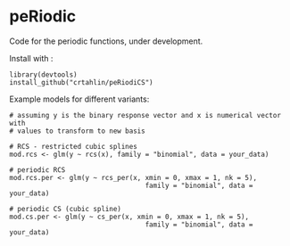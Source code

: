 peRiodic
===========

Code for the periodic functions, under development.

Install with :

```
library(devtools)
install_github("crtahlin/peRiodiCS")
```

Example models for different variants:

```
# assuming y is the binary response vector and x is numerical vector with
# values to transform to new basis

# RCS - restricted cubic splines
mod.rcs <- glm(y ~ rcs(x), family = "binomial", data = your_data)

# periodic RCS
mod.rcs.per <- glm(y ~ rcs_per(x, xmin = 0, xmax = 1, nk = 5),
                                  family = "binomial", data = your_data)
                                  
# periodic CS (cubic spline)
mod.cs.per <- glm(y ~ cs_per(x, xmin = 0, xmax = 1, nk = 5),
                                  family = "binomial", data = your_data)

```